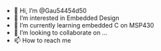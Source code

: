 - 👋 Hi, I’m @Gau54454d50
- 👀 I’m interested in Embedded Design 
- 🌱 I’m currently learning embedded C on MSP430 
- 💞️ I’m looking to collaborate on ...
- 📫 How to reach me 

<!---
Gau54454d50/Gau54454d50 is a ✨ special ✨ repository because its `README.md` (this file) appears on your GitHub profile.
You can click the Preview link to take a look at your changes.
--->
